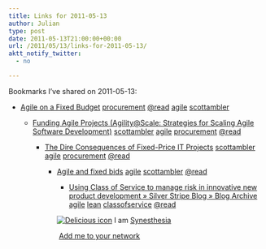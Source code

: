 ```yaml
---
title: Links for 2011-05-13
author: Julian
type: post
date: 2011-05-13T21:00:00+00:00
url: /2011/05/13/links-for-2011-05-13/
aktt_notify_twitter:
  - no

---
```

Bookmarks I&#8217;ve shared on 2011-05-13:

  * [Agile on a Fixed Budget][1] 
    [procurement][2] [@read][3] [agile][4] [scottambler][5] </li> 
    
      * [Funding Agile Projects (Agility@Scale: Strategies for Scaling Agile Software Development)][6] 
        [scottambler][5] [agile][4] [procurement][2] [@read][3] </li> 
        
          * [The Dire Consequences of Fixed-Price IT Projects][7] 
            [scottambler][5] [agile][4] [procurement][2] [@read][3] </li> 
            
              * [Agile and fixed bids][8] 
                [agile][4] [scottambler][5] [@read][3] </li> 
                
                  * [Using Class of Service to manage risk in innovative new product development &raquo; Silver Stripe Blog &raquo; Blog Archive][9] 
                    [agile][4] [lean][10] [classofservice][11] [@read][3] </li> </ul> 
                    
                    <p class="deliciouslink">
                      <a href="https://del.icio.us/synesthesia" title="See all my bookmarks on del.icio.us"><img src="https://www.synesthesia.co.uk/images/deliciousicon.jpg" alt="Delicious icon" /></a>&nbsp;I am <a href="https://del.icio.us/synesthesia" title="See all my bookmarks on del.icio.us">Synesthesia</a>
                    </p>
                    
                    <p class="deliciouslink">
                      <a href="https://del.icio.us/network?add=synesthesia" title="Add me to your del.icio.us network"><img src="https://www.synesthesia.co.uk/images/add.gif" alt="" /></a>&nbsp;<a href="https://del.icio.us/network?add=synesthesia" title="Add me to your del.icio.us network">Add me to your network</a>
                    </p>

 [1]: https://drdobbs.com/architecture-and-design/201202925
 [2]: https://www.delicious.com/synesthesia/procurement
 [3]: https://www.delicious.com/synesthesia/%40read
 [4]: https://www.delicious.com/synesthesia/agile
 [5]: https://www.delicious.com/synesthesia/scottambler
 [6]: https://www.ibm.com/developerworks/mydeveloperworks/blogs/ambler/entry/funding_agile_projects?lang=en
 [7]: https://drdobbs.com/architecture-and-design/199001126
 [8]: https://www.agilejournal.com/blogs/scott-ambler/6119-agile-and-fixed-bids
 [9]: https://toolsforagile.com/blog/archives/748
 [10]: https://www.delicious.com/synesthesia/lean
 [11]: https://www.delicious.com/synesthesia/classofservice